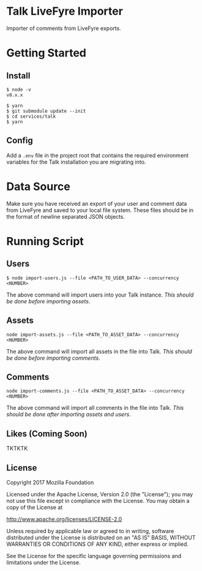 # Talk LiveFyre Importer

Importer of comments from LiveFyre exports.

# Getting Started

## Install

```
$ node -v
v8.x.x

$ yarn
$ git submodule update --init
$ cd services/talk
$ yarn
```

## Config

Add a `.env` file in the project root that contains the required environment variables for the Talk installation you are migrating into.

# Data Source

Make sure you have received an export of your user and comment data from LiveFyre and saved to your local file system. These files should be in the format of newline separated JSON objects.

# Running Script

## Users

```
$ node import-users.js --file <PATH_TO_USER_DATA> --concurrency <NUMBER>
```

The above command will import users into your Talk instance. _This should be done before importing assets_.

## Assets

```
node import-assets.js --file <PATH_TO_ASSET_DATA> --concurrency <NUMBER>
```

The above command will import all assets in the file into Talk. _This should be done before importing comments_.

## Comments

```
node import-comments.js --file <PATH_TO_ASSET_DATA> --concurrency <NUMBER>
```

The above command will import all comments in the file into Talk. _This should be done after importing assets and users_.


## Likes (Coming Soon)

TKTKTK


## License

  Copyright 2017 Mozilla Foundation

  Licensed under the Apache License, Version 2.0 (the "License");
  you may not use this file except in compliance with the License.
  You may obtain a copy of the License at

  http://www.apache.org/licenses/LICENSE-2.0

  Unless required by applicable law or agreed to in writing, software distributed under the License is distributed on an "AS IS" BASIS, WITHOUT WARRANTIES OR CONDITIONS OF ANY KIND, either express or implied.

  See the License for the specific language governing permissions and limitations under the License.
